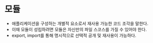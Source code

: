 # 모듈
- 애플리케이션을 구성하는 개별적 요소로서 재사용 가능한 코드 조각을 말한다. 
- 이때 모듈이 성립하려면 모듈은 자신만의 파일 스코스를 가질 수 있어야 한다. 
- export, import를 통해 명시적으로 선택적 공개 및 재사용이 가능하다. 